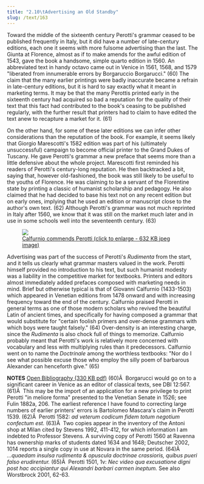 ```yaml
---
title: "2.10\tAdvertising an Old Standby"
slug: /text/163
---
```

Toward the middle of the sixteenth century Perotti's grammar ceased to be published frequently in Italy, but it did have a number of late-century editions, each one it seems with more fulsome advertising than the last. The Giunta at Florence, almost as if to make amends for the awful edition of 1543, gave the book a handsome, simple quarto edition in 1560. An abbreviated text in handy octavo came out in Venice in 1561, 1568, and 1579 "liberated from innumerable errors by Borgaruccio Borgarucci." (60) The claim that the many earlier printings were badly inaccurate became a refrain in late-century editions, but it is hard to say exactly what it meant in marketing terms. It may be that the many Perottis printed early in the sixteenth century had acquired so bad a reputation for the quality of their text that this fact had contributed to the book's ceasing to be published regularly, with the further result that printers had to claim to have edited the text anew to recapture a market for it. (61)

On the other hand, for some of these later editions we can infer other considerations than the reputation of the book. For example, it seems likely that Giorgio Marescotti's 1582 edition was part of his (ultimately unsuccessful) campaign to become official printer to the Grand Dukes of Tuscany. He gave Perotti's grammar a new preface that seems more than a little defensive about the whole project. Marescotti first reminded his readers of Perotti's century-long reputation. He then backtracked a bit, saying that, however old-fashioned, the book was still likely to be useful to the youths of Florence. He was claiming to be a servant of the Florentine state by printing a classic of humanist scholarship and pedagogy. He also claimed that he had decided to base his text not on any recent edition but on early ones, implying that he used an edition or manuscript close to the author's own text. (62) Although Perotti's grammar was not much reprinted in Italy after 1560, we know that it was still on the market much later and in use in some schools well into the seventeenth century. (63)
<p style="text-align: center;"></p>


<figure class="mkdn-figure">
    <a href="images_full/2.00_Chapter_Two/Wing-ZP-535.M68,-Regule-grammaticales,verso-of-t.p.jpg" class="mkdn-image-link">
    <img class="mkdn-image" src="images_full/2.00_Chapter_Two/Wing-ZP-535.M68,-Regule-grammaticales,verso-of-t.p.jpg" />
    <figcaption class="mkdn-figcaption">Calfurnio commends Perotti (click to enlarge - 632 KB jpeg image)</figcaption>
    </a>
</figure>

Advertising was part of the success of Perotti's <em>Rudimenta</em> from the start, and it tells us clearly what grammar masters valued in the work. Perotti himself provided no introduction to his text, but such humanist modesty was a liability in the competitive market for textbooks. Printers and editors almost immediately added prefaces composed with marketing needs in mind. Brief but otherwise typical is that of Giovanni Calfurnio (1433-1503) which appeared in Venetian editions from 1478 onward and with increasing frequency toward the end of the century. Calfurnio praised Perotti in general terms as one of those modern scholars who revived the beautiful Latin of ancient times, and specifically for having composed a grammar that would substitute for "certain foolish primers and over-dense grammars with which boys were taught falsely." (64) Over-density is an interesting charge, since the <em>Rudimenta</em> is also chock full of things to memorize. Calfurnio probably meant that Perotti's work is relatively more concerned with vocabulary and less with multiplying rules than it predecessors. Calfurnio went on to name the <em>Doctrinale</em> among the worthless textbooks: "Nor do I see what possible excuse those who employ the silly poem of barbarous Alexander can henceforth give." (65)

<strong>NOTES</strong>
<a href="http://www.humanismforsale.org/bibliography.pdf" target="new">Open Bibliography (330 KB pdf)</a>
(60)Â  Borgarucci would go on to a significant career in Venice as an editor of classical texts, see DBI 12:567.
(61)Â  This may be the import of an application for a new privilege to print Perotti "in meliore forma" presented to the Venetian Senate in 1526; see Fulin 1882a, 206. The earliest reference I have found to correcting large numbers of earlier printers' errors is Bartolomeo Mascara's claim in Perotti 1539.
(62)Â  Perotti 1582: <em>ad veterum codicum fidem totum negotium confectum est.</em>
(63)Â  Two copies appear in the inventory of the Antoni shop at Milan cited by Stevens 1992, 411-412, for which information I am indebted to Professor Stevens. A surviving copy of Perotti 1560 at Ravenna has ownership marks of students dated 1634 and 1648; Deutscher 2002, 1014 reports a single copy in use at Novara in the same period.
(64)Â  <em>...quaedam insulsa rudimenta &amp; opuscula doctrinae crassioris, quibus pueri falso erudirentur.</em>
(65)Â  Perotti 1501, 1v: <em>Nec video qua excusatione digni post hac accipiantur qui Alexandri barbari carmen ineptum.</em> See also Worstbrock 2001, 62-63.
